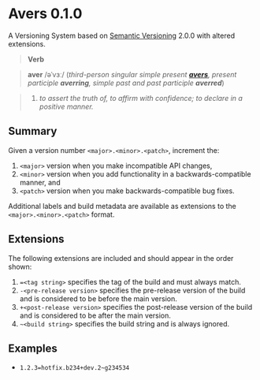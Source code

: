 # Avers 0.1.0

A Versioning System based on [Semantic Versioning](http://semver.org/) 2.0.0 with altered extensions.

> **Verb**

> **aver** /əˈvɜː/ ‎(_third-person singular simple present [**avers**](https://en.wiktionary.org/wiki/avers#English), present participle **averring**, simple past and past participle **averred**_)

> 1. _to assert the truth of, to affirm with confidence; to declare in a positive manner._

## Summary

Given a version number `<major>.<minor>.<patch>`, increment the:

1. `<major>` version when you make incompatible API changes,
2. `<minor>` version when you add functionality in a backwards-compatible manner, and
3. `<patch>` version when you make backwards-compatible bug fixes.

Additional labels and build metadata are available as extensions to the `<major>.<minor>.<patch>` format.

## Extensions

The following extensions are included and should appear in the order shown:

1. `=<tag string>` specifies the tag of the build and must always match.
2. `-<pre-release version>` specifies the pre-release version of the build and is considered to be before the main version.
3. `+<post-release version>` specifies the post-release version of the build and is considered to be after the main version.
4. `~<build string>` specifies the build string and is always ignored.

## Examples

* `1.2.3=hotfix.b234+dev.2~g234534`
